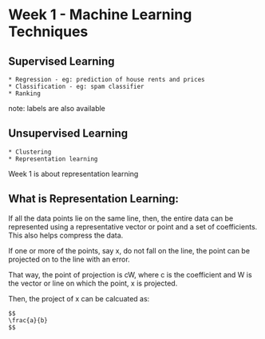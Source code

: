 # Week 1 - Machine Learning Techniques

## Supervised Learning 
    * Regression - eg: prediction of house rents and prices
    * Classification - eg: spam classifier 
    * Ranking
note: labels are also available

## Unsupervised Learning 
    * Clustering 
    * Representation learning 

Week 1 is about representation learning

## What is Representation Learning: 
If all the data points lie on the same line, then, the entire data can be represented using a representative vector or point and a set of coefficients. This also helps compress the data. 

If one or more of the points, say x, do not fall on the line, the point can be projected on to the line with an error. 

That way, the point of projection is cW, where c is the coefficient and W is the vector or line on which the point, x is projected. 

Then, the project of x can be calcuated as:

```
$$
\frac{a}{b}
$$
```
